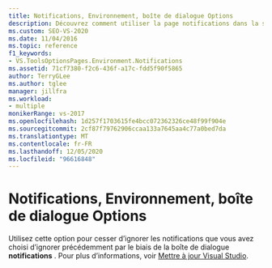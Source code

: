 ```yaml
---
title: Notifications, Environnement, boîte de dialogue Options
description: Découvrez comment utiliser la page notifications dans la section environnement pour cesser d’ignorer les notifications que vous avez choisi d’ignorer précédemment par le biais de la boîte de dialogue notifications.
ms.custom: SEO-VS-2020
ms.date: 11/04/2016
ms.topic: reference
f1_keywords:
- VS.ToolsOptionsPages.Environment.Notifications
ms.assetid: 71cf7380-f2c6-436f-a17c-fdd5f90f5865
author: TerryGLee
ms.author: tglee
manager: jillfra
ms.workload:
- multiple
monikerRange: vs-2017
ms.openlocfilehash: 1d257f1703615fe4bcc072362326ce48f99f904e
ms.sourcegitcommit: 2cf87f79762906ccaa133a7645aa4c77a0bed7da
ms.translationtype: MT
ms.contentlocale: fr-FR
ms.lasthandoff: 12/05/2020
ms.locfileid: "96616848"
---
```

# <a name="notifications-environment-options-dialog-box"></a>Notifications, Environnement, boîte de dialogue Options

Utilisez cette option pour cesser d’ignorer les notifications que vous avez choisi d’ignorer précédemment par le biais de la boîte de dialogue **notifications** . Pour plus d’informations, voir [Mettre à jour Visual Studio](../../install/update-visual-studio.md).